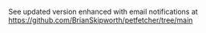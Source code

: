See updated version enhanced with email notifications at https://github.com/BrianSkipworth/petfetcher/tree/main
